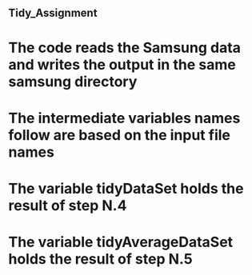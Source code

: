 ## Tidy_Assignment
# The code reads the Samsung data and writes the output in the same samsung directory
# The intermediate variables names follow are based on the input file names
# The variable tidyDataSet holds the result of step N.4
# The variable tidyAverageDataSet holds the result of step N.5
